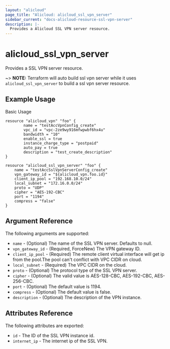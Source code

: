 ```yaml
---
layout: "alicloud"
page_title: "Alicloud: alicloud_ssl_vpn_server"
sidebar_current: "docs-alicloud-resource-ssl-vpn-server"
description: |-
  Provides a Alicloud SSL VPN server resource.
---
```


# alicloud\_ssl_vpn_server

Provides a SSL VPN server resource.

~> **NOTE:** Terraform will auto build ssl vpn server while it uses `alicloud_ssl_vpn_server` to build a ssl vpn server resource.

## Example Usage

Basic Usage

```
resource "alicloud_vpn" "foo" {
        name = "testAccVpnConfig_create"
        vpc_id = "vpc-2ze9wy916mfwpwbf6hx4u"
		bandwidth = "10"
        enable_ssl = true
        instance_charge_type = "postpaid"
        auto_pay = true
		description = "test_create_description"
}

resource "alicloud_ssl_vpn_server" "foo" {
    name = "testAccSslVpnServerConfig_create"
    vpn_gateway_id = "${alicloud_vpn.foo.id}"
    client_ip_pool = "192.168.10.0/24"
    local_subnet = "172.16.0.0/24"
    proto = "UDP"
    cipher = "AES-192-CBC"
    port = "1194"
    compress = "false"
}
```
## Argument Reference

The following arguments are supported:
* `name` - (Optional) The name of the SSL VPN server. Defaults to null.
* `vpn_gateway_id` - (Required, ForceNew) The VPN gateway ID.
* `client_ip_pool` - (Required) The remote client virtual interface will get ip from the pool.The pool can't conflict with VPC CIDR on cloud.
* `local_subnet` - (Required) The VPC CIDR on the cloud.
* `proto` - (Optional) The protocol type of the SSL VPN server.
* `cipher` - (Optional) The valid value is AES-128-CBC, AES-192-CBC, AES-256-CBC.
* `port` - (Optional) The default value is 1194.
* `compress`  - (Optional) The default value is false.
* `description` - (Optional) The description of the VPN instance.

## Attributes Reference

The following attributes are exported:

* `id` - The ID of the SSL VPN instance id.
* `internet_ip` - The internet ip of the SSL VPN.




